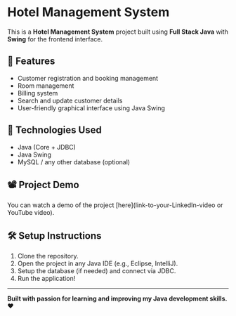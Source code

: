 # Hotel Management System

This is a **Hotel Management System** project built using **Full Stack Java** with **Swing** for the frontend interface.

## 📌 Features
- Customer registration and booking management
- Room management
- Billing system
- Search and update customer details
- User-friendly graphical interface using Java Swing

## 🚀 Technologies Used
- Java (Core + JDBC)
- Java Swing
- MySQL / any other database (optional)

## 📽️ Project Demo
You can watch a demo of the project [here](link-to-your-LinkedIn-video or YouTube video).

## 🛠️ Setup Instructions
1. Clone the repository.
2. Open the project in any Java IDE (e.g., Eclipse, IntelliJ).
3. Setup the database (if needed) and connect via JDBC.
4. Run the application!

---

**Built with passion for learning and improving my Java development skills.** ❤️

